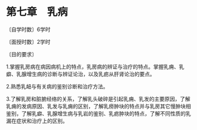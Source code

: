# 第七章　乳病

〔自学时数〕6学时

〔面授时数〕2学时

〔目的要求〕

1.掌握乳房病在病因病机上的特点，乳房病的辨证与治疗的特点。掌握乳痈、乳癖、乳腺增生病的诊断与辨证论治，以及乳疬从肝肾论治的要点。

2.熟悉乳衄与有关病的鉴别诊断和治疗方法。

3.了解乳房和脏腑经络的关系，了解乳头破碎是引起乳痈、乳发的主要原因，了解乳痈的发病原因、乳发与乳痈的区别，了解乳痨肿块的特点并与乳房其它慢肿块相鉴别，了解乳癖、乳腺增生病与乳岩的鉴别、乳疬肿块的特点，了解不同性质的乳漏在症状和治疗上的区别。